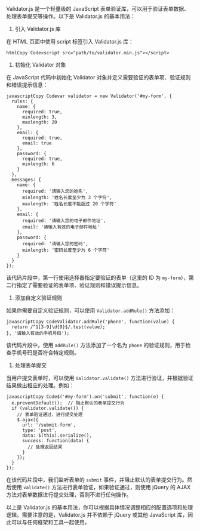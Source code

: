 Validator.js 是一个轻量级的 JavaScript 表单验证库，可以用于验证表单数据、处理表单提交等操作。以下是 Validator.js 的基本用法：

1.  引入 Validator.js 库

在 HTML 页面中使用 script 标签引入 Validator.js 库：

```
htmlCopy Code<script src="path/to/validator.min.js"></script>

```

1.  初始化 Validator 对象

在 JavaScript 代码中初始化 Validator 对象并定义需要验证的表单项、验证规则和错误提示信息：

```
javascriptCopy Codevar validator = new Validator('#my-form', {
  rules: {
    name: {
      required: true,
      minlength: 3,
      maxlength: 20
    },
    email: {
      required: true,
      email: true
    },
    password: {
      required: true,
      minlength: 6
    }
  },
  messages: {
    name: {
      required: '请输入您的姓名',
      minlength: '姓名长度至少为 3 个字符',
      maxlength: '姓名长度不能超过 20 个字符'
    },
    email: {
      required: '请输入您的电子邮件地址',
      email: '请输入有效的电子邮件地址'
    },
    password: {
      required: '请输入您的密码',
      minlength: '密码长度至少为 6 个字符'
    }
  }
});

```

该代码片段中，第一行使用选择器指定要验证的表单（这里的 ID 为 `my-form`），第二行指定了需要验证的表单项、验证规则和错误提示信息。

1.  添加自定义验证规则

如果你需要自定义验证规则，可以使用 `Validator.addRule()` 方法添加：

```
javascriptCopy CodeValidator.addRule('phone', function(value) {
  return /^1[3-9]\d{9}$/.test(value);
}, '请输入有效的手机号码');

```

该代码片段中，使用 `addRule()` 方法添加了一个名为 `phone` 的验证规则，用于检查手机号码是否符合特定规则。

1.  处理表单提交

当用户提交表单时，可以使用 `Validator.validate()` 方法进行验证，并根据验证结果做出相应的处理。例如：

```
javascriptCopy Code$('#my-form').on('submit', function(e) {
  e.preventDefault();  // 阻止默认的表单提交行为
  if (validator.validate()) {
    // 表单验证通过，进行提交处理
    $.ajax({
      url: '/submit-form',
      type: 'post',
      data: $(this).serialize(),
      success: function(data) {
        // 处理返回结果
      }
    });
  }
});

```

在该代码片段中，我们监听表单的 `submit` 事件，并阻止默认的表单提交行为。然后使用 `validate()` 方法进行表单验证，如果验证通过，则使用 jQuery 的 AJAX 方法对表单数据进行提交处理，否则不进行任何操作。

以上是 Validator.js 的基本用法，你可以根据具体情况调整相应的配置选项和处理逻辑。需要注意的是，Validator.js 并不依赖于 jQuery 或其他 JavaScript 库，因此可以与任何框架和工具一起使用。
